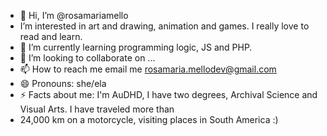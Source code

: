 - 👋 Hi, I’m @rosamariamello
-  I’m interested in art and drawing, animation and games. I really love to read and learn.
- 🌱 I’m currently learning programming logic, JS and PHP.
- 💞️ I’m looking to collaborate on ...
- 📫 How to reach me email me rosamaria.mellodev@gmail.com
- 😄 Pronouns: she/ela
- ⚡ Facts about me: I'm AuDHD, I have two degrees, Archival Science and Visual Arts. I have traveled more than
-  24,000 km on a motorcycle, visiting places in South America :) 

<!---
rosamariamello/rosamariamello is a ✨ special ✨ repository because its `README.md` (this file) appears on your GitHub profile.
You can click the Preview link to take a look at your changes.
--->
